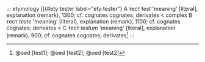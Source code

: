::: etymology
[]{#ety:tester label="ety:tester"} A тест *test* 'meaning' \[literal\],
explanation (remark), 1300; cf. cognates cognates; derivates \< complex
B тест *teste* 'meaning' \[literal\], explanation (remark), 1100; cf.
cognates cognates; derivates \< C тест *testum* 'meaning' \[literal\],
explanation (remark), 900; cf. cognates cognates; derivates[^1]
:::

[^1]: @oed [test1]; @oed [test2]; @oed [test2]
